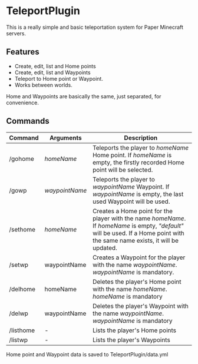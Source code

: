 # TeleportPlugin
This is a really simple and basic teleportation system for Paper Minecraft servers.

## Features
* Create, edit, list and Home points
* Create, edit, list and Waypoints
* Teleport to Home point or Waypoint.
* Works between worlds.

Home and Waypoints are basically the same, just separated, for convenience.

## Commands
| Command  | Arguments  | Description  |
| ------------ | ------------ | ------------ |
| /gohome  | *homeName*  | Teleports the player to *homeName* Home point. If *homeName* is empty, the firstly recorded Home point will be selected.|
| /gowp  | *waypointName* | Teleports the player to *waypointName* Waypoint. If *waypointName* is empty, the last used Waypoint will be used. |
| /sethome  | *homeName*  | Creates a Home point for the player with the name *homeName*. If *homeName* is empty, *"default"* will be used. If a Home point with the same name exists, it will be updated. |
| /setwp  | waypointName | Creates a Waypoint for the player with the name *waypointName*. *waypointName* is mandatory. |
| /delhome  | homeName  | Deletes the player's Home point with the name *homeName*. *homeName* is mandatory  |
| /delwp  | waypointName  | Deletes the player's Waypoint with the name *waypointName*. *waypointName* is mandatory  |
| /listhome  | -  | Lists the player's Home points  |
| /listwp  | -  | Lists the player's Waypoints |

Home point and Waypoint data is saved to TeleportPlugin/data.yml
